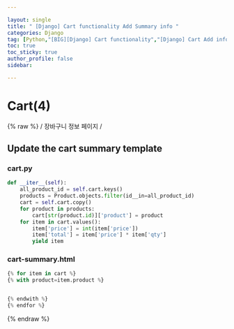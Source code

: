 ```yaml
---

layout: single
title: " [Django] Cart functionality Add Summary info "
categories: Django
tag: [Python,"[BIG][Django] Cart functionality","[Django] Cart Add info template"]
toc: true
toc_sticky: true
author_profile: false
sidebar:

---
```

# Cart(4)
{% raw %}
/ 장바구니 정보 페이지 /

## Update the cart summary template

### cart.py
```python
def __iter__(self):
	all_product_id = self.cart.keys()
	products = Product.objects.filter(id__in=all_product_id)
	cart = self.cart.copy()
	for product in products:
		cart[str(product.id)]['product'] = product
	for item in cart.values():
		item['price'] = int(item['price'])
		item['total'] = item['price'] * item['qty']
		yield item
```



### cart-summary.html
```python
{% for item in cart %}
{% with product=item.product %}


{% endwith %}
{% endfor %}

```



{% endraw %}
